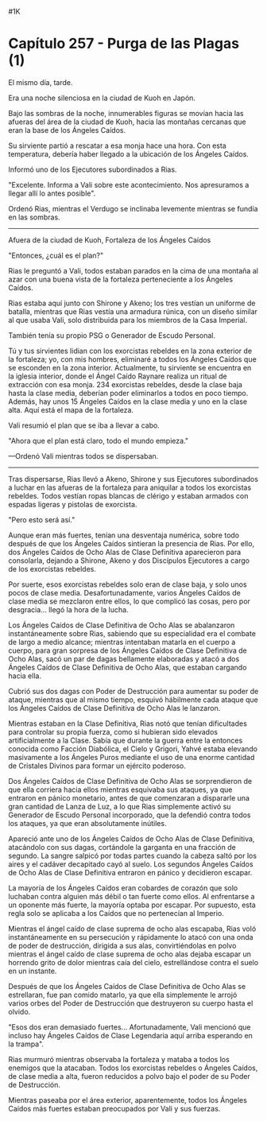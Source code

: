 
#1K 

# Capítulo 257 - Purga de las Plagas (1)


El mismo día, tarde.

Era una noche silenciosa en la ciudad de Kuoh en Japón.

Bajo las sombras de la noche, innumerables figuras se movían hacia las afueras del área de la ciudad de Kuoh, hacia las montañas cercanas que eran la base de los Ángeles Caídos.

Su sirviente partió a rescatar a esa monja hace una hora. Con esta temperatura, debería haber llegado a la ubicación de los Ángeles Caídos.

Informó uno de los Ejecutores subordinados a Rias.

"Excelente. Informa a Vali sobre este acontecimiento. Nos apresuramos a llegar allí lo antes posible".

Ordenó Rias, mientras el Verdugo se inclinaba levemente mientras se fundía en las sombras.

***

Afuera de la ciudad de Kuoh, Fortaleza de los Ángeles Caídos

"Entonces, ¿cuál es el plan?"

Rias le preguntó a Vali, todos estaban parados en la cima de una montaña al azar con una buena vista de la fortaleza perteneciente a los Ángeles Caídos.

Rias estaba aquí junto con Shirone y Akeno; los tres vestían un uniforme de batalla, mientras que Rias vestía una armadura rúnica, con un diseño similar al que usaba Vali, solo distribuida para los miembros de la Casa Imperial.

También tenía su propio PSG o Generador de Escudo Personal.

Tú y tus sirvientes lidian con los exorcistas rebeldes en la zona exterior de la fortaleza; yo, con mis hombres, eliminaré a todos los Ángeles Caídos que se esconden en la zona interior. Actualmente, tu sirviente se encuentra en la iglesia interior, donde el Ángel Caído Raynare realiza un ritual de extracción con esa monja. 234 exorcistas rebeldes, desde la clase baja hasta la clase media, deberían poder eliminarlos a todos en poco tiempo. Además, hay unos 15 Ángeles Caídos en la clase media y uno en la clase alta. Aquí está el mapa de la fortaleza.

Vali resumió el plan que se iba a llevar a cabo.

"Ahora que el plan está claro, todo el mundo empieza."

—Ordenó Vali mientras todos se dispersaban.

***

Tras dispersarse, Rias llevó a Akeno, Shirone y sus Ejecutores subordinados a luchar en las afueras de la fortaleza para aniquilar a todos los exorcistas rebeldes. Todos vestían ropas blancas de clérigo y estaban armados con espadas ligeras y pistolas de exorcista.

"Pero esto será así."

Aunque eran más fuertes, tenían una desventaja numérica, sobre todo después de que los Ángeles Caídos sintieran la presencia de Rias. Por ello, dos Ángeles Caídos de Ocho Alas de Clase Definitiva aparecieron para consolarla, dejando a Shirone, Akeno y dos Discípulos Ejecutores a cargo de los exorcistas rebeldes.

Por suerte, esos exorcistas rebeldes solo eran de clase baja, y solo unos pocos de clase media. Desafortunadamente, varios Ángeles Caídos de clase media se mezclaron entre ellos, lo que complicó las cosas, pero por desgracia... llegó la hora de la lucha.

Los Ángeles Caídos de Clase Definitiva de Ocho Alas se abalanzaron instantáneamente sobre Rias, sabiendo que su especialidad era el combate de largo a medio alcance; mientras intentaban matarla en el cuerpo a cuerpo, para gran sorpresa de los Ángeles Caídos de Clase Definitiva de Ocho Alas, sacó un par de dagas bellamente elaboradas y atacó a dos Ángeles Caídos de Clase Definitiva de Ocho Alas, que estaban cargando hacia ella.

Cubrió sus dos dagas con Poder de Destrucción para aumentar su poder de ataque, mientras que al mismo tiempo, esquivó hábilmente cada ataque que los Ángeles Caídos de Clase Definitiva de Ocho Alas le lanzaron.

Mientras estaban en la Clase Definitiva, Rias notó que tenían dificultades para controlar su propia fuerza, como si hubieran sido elevados artificialmente a la Clase. Sabía que durante la guerra entre la entonces conocida como Facción Diabólica, el Cielo y Grigori, Yahvé estaba elevando masivamente a los Ángeles Puros mediante el uso de una enorme cantidad de Cristales Divinos para formar un ejército poderoso.

Dos Ángeles Caídos de Clase Definitiva de Ocho Alas se sorprendieron de que ella corriera hacia ellos mientras esquivaba sus ataques, ya que entraron en pánico monetario, antes de que comenzaran a dispararle una gran cantidad de Lanza de Luz, a lo que Rias simplemente activó su Generador de Escudo Personal incorporado, que la defendió contra todos los ataques, ya que eran absolutamente inútiles.

Apareció ante uno de los Ángeles Caídos de Ocho Alas de Clase Definitiva, atacándolo con sus dagas, cortándole la garganta en una fracción de segundo. La sangre salpicó por todas partes cuando la cabeza saltó por los aires y el cadáver decapitado cayó al suelo. Los segundos Ángeles Caídos de Ocho Alas de Clase Definitiva entraron en pánico y decidieron escapar.

La mayoría de los Ángeles Caídos eran cobardes de corazón que solo luchaban contra alguien más débil o tan fuerte como ellos. Al enfrentarse a un oponente más fuerte, la mayoría optaba por escapar. Por supuesto, esta regla solo se aplicaba a los Caídos que no pertenecían al Imperio.

Mientras el ángel caído de clase suprema de ocho alas escapaba, Rias voló instantáneamente en su persecución y rápidamente lo atacó con una onda de poder de destrucción, dirigida a sus alas, convirtiéndolas en polvo mientras el ángel caído de clase suprema de ocho alas dejaba escapar un horrendo grito de dolor mientras caía del cielo, estrellándose contra el suelo en un instante.

Después de que los Ángeles Caídos de Clase Definitiva de Ocho Alas se estrellaran, fue pan comido matarlo, ya que ella simplemente le arrojó varios orbes del Poder de Destrucción que destruyeron su cuerpo hasta el olvido.

"Esos dos eran demasiado fuertes... Afortunadamente, Vali mencionó que incluso hay Ángeles Caídos de Clase Legendaria aquí arriba esperando en la trampa".

Rias murmuró mientras observaba la fortaleza y mataba a todos los enemigos que la atacaban. Todos los exorcistas rebeldes o Ángeles Caídos, de clase media a alta, fueron reducidos a polvo bajo el poder de su Poder de Destrucción.

Mientras paseaba por el área exterior, aparentemente, todos los Ángeles Caídos más fuertes estaban preocupados por Vali y sus fuerzas.